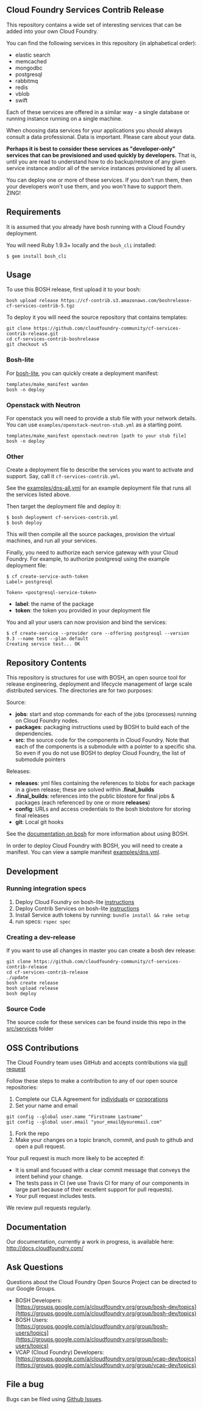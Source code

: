 Cloud Foundry Services Contrib Release
--------------------------------------

This repository contains a wide set of interesting services that can be added into your own Cloud Foundry.

You can find the following services in this repository (in alphabetical order):

- elastic search
- memcached
- mongodbc
- postgresql
- rabbitmq
- redis
- vblob
- swift

Each of these services are offered in a similar way - a single database or running instance running on a single machine.

When choosing data services for your applications you should always consult a data professional. Data is important. Please care about your data.

**Perhaps it is best to consider these services as "developer-only" services that can be provisioned and used quickly by developers.** That is, until you are read to understand how to do backup/restore of any given service instance and/or all of the service instances provisioned by all users.

You can deploy one or more of these services. If you don't run them, then your developers won't use them, and you won't have to support them. ZING!

Requirements
------------

It is assumed that you already have bosh running with a Cloud Foundry deployment.

You will need Ruby 1.9.3+ locally and the `bosh_cli` installed:

```
$ gem install bosh_cli
```

Usage
-----

To use this BOSH release, first upload it to your bosh:

```
bosh upload release https://cf-contrib.s3.amazonaws.com/boshrelease-cf-services-contrib-5.tgz
```

To deploy it you will need the source repository that contains templates:

```
git clone https://github.com/cloudfoundry-community/cf-services-contrib-release.git
cd cf-services-contrib-boshrelease
git checkout v5
```

### Bosh-lite

For [bosh-lite](https://github.com/cloudfoundry/bosh-lite), you can quickly create a deployment manifest:

```
templates/make_manifest warden
bosh -n deploy
```

### Openstack with Neutron

For openstack you will need to provide a stub file with your network details. You can use `examples/openstack-neutron-stub.yml` as a starting point.

```
templates/make_manifest openstack-neutron [path to your stub file]
bosh -n deploy
```

### Other

Create a deployment file to describe the services you want to activate and support. Say, call it `cf-services-contrib.yml`.

See the [examples/dns-all.yml](https://github.com/cloudfoundry/cf-services-contrib-release/blob/master/examples/dns-all.yml) for an example deployment file that runs all the services listed above.

Then target the deployment file and deploy it:

```
$ bosh deployment cf-services-contrib.yml
$ bosh deploy
```

This will then compile all the source packages, provision the virtual machines, and run all your services.

Finally, you need to authorize each service gateway with your Cloud Foundry. For example, to authorize postgresql using the example deployment file:

```
$ cf create-service-auth-token
Label> postgresql

Token> <postgresql-service-token>
```

- **label**: the name of the package
- **token**: the token you provided in your deployment file

You and all your users can now provision and bind the services:

```
$ cf create-service --provider core --offering postgresql --version 9.3 --name test --plan default
Creating service test... OK
```

Repository Contents
-------------------

This repository is structures for use with BOSH, an open source tool for release engineering, deployment and lifecycle management of large scale distributed services. The directories are for two purposes:

Source:

- **jobs**: start and stop commands for each of the jobs (processes) running on Cloud Foundry nodes.
- **packages**: packaging instructions used by BOSH to build each of the dependencies.
- **src**: the source code for the components in Cloud Foundry. Note that each of the components is a submodule with a pointer to a specific sha. So even if you do not use BOSH to deploy Cloud Foundry, the list of submodule pointers

Releases:

- **releases**: yml files containing the references to blobs for each package in a given release; these are solved within **.final_builds**
- **.final_builds**: references into the public blostore for final jobs & packages (each referenced by one or more **releases**)
- **config**: URLs and access credentials to the bosh blobstore for storing final releases
- **git**: Local git hooks

See the [documentation on bosh](http://docs.cloudfoundry.com/docs/running/bosh/) for more information about using BOSH.

In order to deploy Cloud Foundry with BOSH, you will need to create a manifest. You can view a sample manifest [examples/dns.yml](https://github.com/cloudfoundry/cf-services-contrib-release/blob/master/examples/dns.yml).

Development
-----------

### Running integration specs

1. Deploy Cloud Foundry on bosh-lite [instructions](https://github.com/cloudfoundry/bosh-lite#deploy-cloud-foundry)
2. Deploy Contrib Services on bosh-lite [instructions](https://github.com/cloudfoundry-community/cf-services-contrib-release#bosh-lite)
3. Install Service auth tokens by running: `bundle install && rake setup`
4. run specs: `rspec spec`

### Creating a dev-release

If you want to use all changes in master you can create a bosh dev release:

```
git clone https://github.com/cloudfoundry-community/cf-services-contrib-release
cd cf-services-contrib-release
./update
bosh create release
bosh upload release
bosh deploy
```

### Source Code

The source code for these services can be found inside this repo in the [src/services](https://github.com/cloudfoundry/cf-services-contrib-release/tree/master/src/services) folder

OSS Contributions
-----------------

The Cloud Foundry team uses GitHub and accepts contributions via [pull request](https://help.github.com/articles/using-pull-requests)

Follow these steps to make a contribution to any of our open source repositories:

1. Complete our CLA Agreement for [individuals](http://www.cloudfoundry.org/individualcontribution.pdf) or [corporations](http://www.cloudfoundry.org/corpcontribution.pdf)
2. Set your name and email

```
git config --global user.name "Firstname Lastname"
git config --global user.email "your_email@youremail.com"
```

1. Fork the repo
2. Make your changes on a topic branch, commit, and push to github and open a pull request.

Your pull request is much more likely to be accepted if:

- It is small and focused with a clear commit message that conveys the intent behind your change.
- The tests pass in CI (we use Travis CI for many of our components in large part because of their excellent support for pull requests).
- Your pull request includes tests.

We review pull requests regularly.

Documentation
-------------

Our documentation, currently a work in progress, is available here: http://docs.cloudfoundry.com/

Ask Questions
-------------

Questions about the Cloud Foundry Open Source Project can be directed to our Google Groups.

- BOSH Developers: [https://groups.google.com/a/cloudfoundry.org/group/bosh-dev/topics](https://groups.google.com/a/cloudfoundry.org/group/bosh-dev/topics)
- BOSH Users:[https://groups.google.com/a/cloudfoundry.org/group/bosh-users/topics](https://groups.google.com/a/cloudfoundry.org/group/bosh-users/topics)
- VCAP (Cloud Foundry) Developers: [https://groups.google.com/a/cloudfoundry.org/group/vcap-dev/topics](https://groups.google.com/a/cloudfoundry.org/group/vcap-dev/topics)

File a bug
----------

Bugs can be filed using [Github Issues](https://github.com/cloudfoundry/cf-services-contrib-release/issues).
